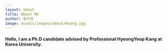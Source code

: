 ```yaml
---
layout: about
title: About Me
author: 황주영
image: assets/images/about/Hwang.jpg
---
```

<meta name="viewport" content="width=device-width, initial-scale=1.0, maximum-scale=1, minimum-scale=1">

#### Hello, I am a Ph.D candidate advised by Professional HyeongYeop Kang at Korea University.
